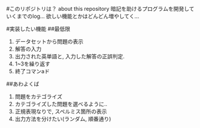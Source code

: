 #このリポジトリは？ about this repository
暗記を助けるプログラムを開発していくまでのlog...
  欲しい機能とかはどんどん増やしてく...
  

#実装したい機能 
##最低限
1. データセットから問題の表示
2. 解答の入力
3. 出力された英単語と, 入力した解答の正誤判定. 
4. 1~3を繰り返す
5. 終了コマンaド

##あわよくば
1. 問題をカテゴライズ
2. カテゴライズした問題を選べるように..
3. 正規表現なりで, スペルミス箇所の表示
4. 出力方法を分けたい(ランダム, 順番通り) 
